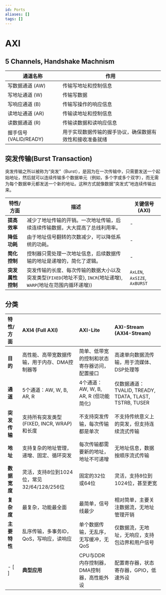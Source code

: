 ```yaml
---
id: Ports
aliases: []
tags: []
---
```


# AXI

## 5 Channels, Handshake Machnism

| 通道名称 | 作用 |
| --- | --- |
| 写数据通道 (AW) | 传输写地址和控制信息 |
| 写地址通道 (W) | 传输写数据 |
| 写响应通道 (B) | 传输写操作的响应信息 |
| 读地址通道 (AR) | 传输读地址和控制信息 |
| 读数据通道 (R) | 传输读数据和读响应信息 |
| 握手信号 (VALID/READY) | 用于实现数据传输的握手协议，确保数据有效性和接收准备就绪 |

## 突发传输(Burst Transaction)

突发传输之所以被称为“突发”（Burst），是因为在一次传输中，只需要发送一个起始地址，然后就可以连续传输多个数据单元（例如，多个字或多个双字），而无需为每个数据单元都发送一个新的地址。这种方式就像数据“突发式”地连续传输出来。

| 特性/方面 | 描述 | 关键信号 (AXI) |
| --- | --- | --- |
| **提高效率** | 减少了地址传输的开销。一次地址传输，后续连续传输数据，大大提高了总线利用率。 | - |
| **降低功耗** | 由于地址信号翻转的次数减少，可以降低系统的功耗。 | - |
| **简化控制** | 控制器只需处理一次地址信息，后续数据传输的地址是递增的，简化了逻辑。 | - |
| **突发属性控制** | 突发传输的长度、每次传输的数据大小以及突发类型(`FIXED`(地址不变), `INCR`(地址递增), `WARP`(地址在范围内循环递增)) | `AxLEN`, `AxSIZE`, `AxBURST` |

## 分类

| 特性/方面     | AXI4 (Full AXI)                               | AXI-Lite                                      | AXI-Stream (AXI4-Stream)                      |
| :------------ | :-------------------------------------------- | :-------------------------------------------- | :-------------------------------------------- |
| **目的**      | 高性能、高带宽数据传输，用于内存、DMA控制器等 | 简单、低带宽的控制和状态寄存器访问，配置接口  | 高速单向数据流传输，用于流媒体、DSP处理等     |
| **通道**      | 5个通道：AW, W, B, AR, R                      | 4个通道：AW, W, B, AR, R (但功能简化)         | 仅数据通道：TVALID, TREADY, TDATA, TLAST, TSTRB, TUSER |
| **突发传输**  | 支持所有突发类型 (FIXED, INCR, WRAP) 和长度   | 不支持突发传输，每次传输都是单次                 | 不支持传统意义上的突发，但支持连续流式传输   |
| **地址**      | 支持复杂的地址管理，递增、固定、循环突发      | 每次传输都需要新的地址，地址不可递增           | 无地址信息，数据按顺序流式传输                 |
| **数据宽度**  | 灵活，支持8位到1024位，常见32/64/128/256位   | 固定的32位或64位                               | 灵活，支持8位到1024位，甚至更宽               |
| **复杂度**    | 最复杂，功能最全面                              | 最简单，信号线最少                             | 相对简单，主要关注数据流，无地址管理开销       |
| **主要特性**  | 乱序传输，多事务ID，QoS，写响应，读响应        | 单个数据传输，无乱序，无写缓冲，无QoS          | 仅数据流，无地址，无响应，支持包边界和用户信号 |
- [ ] | **典型应用**  | CPU与DDR内存控制器，DMA控制器，高性能外设     | 配置寄存器，状态寄存器，GPIO，低速外设         | 视频/音频流处理，网络数据包处理，DSP数据通路 |

